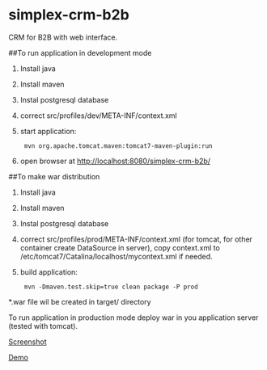 simplex-crm-b2b
===============

CRM for B2B with web interface.

##To run application in development mode

1. Install java    
2. Install maven
3. Instal postgresql database
4. correct src/profiles/dev/META-INF/context.xml
5. start application:  
 
        mvn org.apache.tomcat.maven:tomcat7-maven-plugin:run
6. open browser at [http://localhost:8080/simplex-crm-b2b/](http://localhost:8080/simplex-crm-b2b/)

##To make war distribution

1. Install java
2. Install maven
3. Instal postgresql database
4. correct src/profiles/prod/META-INF/context.xml (for tomcat, for other container create DataSource in server), 
copy context.xml to /etc/tomcat7/Catalina/localhost/mycontext.xml if needed. 
5. build application:  
   
        mvn -Dmaven.test.skip=true clean package -P prod     
*.war file wil be created in target/ directory

To run application in production mode deploy war in you application server (tested with tomcat).



[Screenshot](https://github.com/dmrzh/simplex-crm-b2b/wiki/Screehshot)

[Demo](http://b2b.simplex-crm.ru/)
